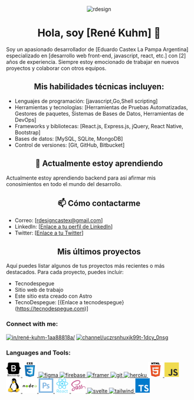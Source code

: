 <p align="center">
  <img src="https://user-images.githubusercontent.com/113470690/226489068-aae2ba52-e77c-4f10-b4c1-9096e86c7462.png" alt="rdesign">
</p>


<h1 color="#0000FF" align="center">Hola, soy [René Kuhm] 👋</h1>
Soy un apasionado desarrollador de [Eduardo Castex La Pampa Argentina] especializado en [desarrollo web front-end, javascript, react, etc.] con [2] años de experiencia. Siempre estoy emocionado de trabajar en nuevos proyectos y colaborar con otros equipos. 

<h2 color="#FF7F50" align="center">Mis habilidades técnicas incluyen:</h2>

- Lenguajes de programación: [javascript,Go,Shell scripting]
- Herramientas y tecnologías: [Herramientas de Pruebas Automatizadas, Gestores de paquetes, Sistemas de Bases de Datos, Herramientas de DevOps]
- Frameworks y bibliotecas: [React.js, Express.js, jQuery, React Native, Bootstrap]
- Bases de datos: [MySQL, SQLite, MongoDB]
- Control de versiones: [Git, GitHub, Bitbucket]

<h2 color="#FF7F50" align="center">🌱 Actualmente estoy aprendiendo</h2>

Actualmente estoy aprendiendo backend para asi afirmar mis conosimientos en todo el mundo del desarrollo.

<h2 color="#FF7F50" align="center">📫 Cómo contactarme</h2>

- Correo: [rdesigncastex@gmail.com]
- LinkedIn: [[Enlace a tu perfil de LinkedIn](https://linkedin.com/in/rené-kuhm-1aa88818a/)]
- Twitter: [[Enlace a tu Twitter](https://twitter.com/REPARO22?t=KEWGSQ-go_3J2obhVOKsdA&s=03)]


<h2 color="#FF7F50" align="center">Mis últimos proyectos</h2>

Aquí puedes listar algunos de tus proyectos más recientes o más destacados. Para cada proyecto, puedes incluir:

- Tecnodespegue
- Sitio web de trabajo 
- Este sitio esta creado con Astro 
- TecnoDespegue: [{Enlace a tecnodespegue}(https://tecnodespegue.com)]

<h3 color="#FF7F50" align="left">Connect with me:</h3>
<p align="left">
<a href="https://linkedin.com/in/rené-kuhm-1aa88818a/" target="blank"><img align="center" src="https://raw.githubusercontent.com/rahuldkjain/github-profile-readme-generator/master/src/images/icons/Social/linked-in-alt.svg" alt="in/rené-kuhm-1aa88818a/" height="30" width="40" /></a>
<a href="https://www.youtube.com/channel/UCzrSNHUXJk99T-1dcy_0nSg" target="blank"><img align="center" src="https://raw.githubusercontent.com/rahuldkjain/github-profile-readme-generator/master/src/images/icons/Social/youtube.svg" alt="channel/uczrsnhuxjk99t-1dcy_0nsg" height="30" width="40" /></a>
</p>

<h3 color="#FF7F50" align="left">Languages and Tools:</h3>
<p align="left"> <a href="https://getbootstrap.com" target="_blank" rel="noreferrer"> <img src="https://raw.githubusercontent.com/devicons/devicon/master/icons/bootstrap/bootstrap-plain-wordmark.svg" alt="bootstrap" width="40" height="40"/> </a> <a href="https://www.w3schools.com/css/" target="_blank" rel="noreferrer"> <img src="https://raw.githubusercontent.com/devicons/devicon/master/icons/css3/css3-original-wordmark.svg" alt="css3" width="40" height="40"/> </a> <a href="https://www.figma.com/" target="_blank" rel="noreferrer"> <img src="https://www.vectorlogo.zone/logos/figma/figma-icon.svg" alt="figma" width="40" height="40"/> </a> <a href="https://firebase.google.com/" target="_blank" rel="noreferrer"> <img src="https://www.vectorlogo.zone/logos/firebase/firebase-icon.svg" alt="firebase" width="40" height="40"/> </a> <a href="https://www.framer.com/" target="_blank" rel="noreferrer"> <img src="https://www.vectorlogo.zone/logos/framer/framer-icon.svg" alt="framer" width="40" height="40"/> </a> <a href="https://git-scm.com/" target="_blank" rel="noreferrer"> <img src="https://www.vectorlogo.zone/logos/git-scm/git-scm-icon.svg" alt="git" width="40" height="40"/> </a> <a href="https://heroku.com" target="_blank" rel="noreferrer"> <img src="https://www.vectorlogo.zone/logos/heroku/heroku-icon.svg" alt="heroku" width="40" height="40"/> </a> <a href="https://www.w3.org/html/" target="_blank" rel="noreferrer"> <img src="https://raw.githubusercontent.com/devicons/devicon/master/icons/html5/html5-original-wordmark.svg" alt="html5" width="40" height="40"/> </a> <a href="https://developer.mozilla.org/en-US/docs/Web/JavaScript" target="_blank" rel="noreferrer"> <img src="https://raw.githubusercontent.com/devicons/devicon/master/icons/javascript/javascript-original.svg" alt="javascript" width="40" height="40"/> </a> <a href="https://www.linux.org/" target="_blank" rel="noreferrer"> <img src="https://raw.githubusercontent.com/devicons/devicon/master/icons/linux/linux-original.svg" alt="linux" width="40" height="40"/> </a> <a href="https://nodejs.org" target="_blank" rel="noreferrer"> <img src="https://raw.githubusercontent.com/devicons/devicon/master/icons/nodejs/nodejs-original-wordmark.svg" alt="nodejs" width="40" height="40"/> </a> <a href="https://www.photoshop.com/en" target="_blank" rel="noreferrer"> <img src="https://raw.githubusercontent.com/devicons/devicon/master/icons/photoshop/photoshop-line.svg" alt="photoshop" width="40" height="40"/> </a> <a href="https://reactjs.org/" target="_blank" rel="noreferrer"> <img src="https://raw.githubusercontent.com/devicons/devicon/master/icons/react/react-original-wordmark.svg" alt="react" width="40" height="40"/> </a> <a href="https://sass-lang.com" target="_blank" rel="noreferrer"> <img src="https://raw.githubusercontent.com/devicons/devicon/master/icons/sass/sass-original.svg" alt="sass" width="40" height="40"/> </a> <a href="https://svelte.dev" target="_blank" rel="noreferrer"> <img src="https://upload.wikimedia.org/wikipedia/commons/1/1b/Svelte_Logo.svg" alt="svelte" width="40" height="40"/> </a> <a href="https://tailwindcss.com/" target="_blank" rel="noreferrer"> <img src="https://www.vectorlogo.zone/logos/tailwindcss/tailwindcss-icon.svg" alt="tailwind" width="40" height="40"/> </a> <a href="https://www.typescriptlang.org/" target="_blank" rel="noreferrer"> <img src="https://raw.githubusercontent.com/devicons/devicon/master/icons/typescript/typescript-original.svg" alt="typescript" width="40" height="40"/> </a> </p>
